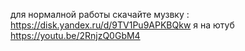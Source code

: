 для нормалной работы скачайте музвку : https://disk.yandex.ru/d/9TV1Pu9APKBQkw
я на ютуб https://youtu.be/2RnjzQ0GbM4
